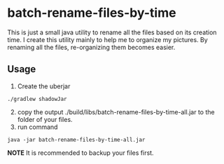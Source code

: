 # batch-rename-files-by-time
This is just a small java utility to rename all the files based on its creation time.
I create this utility mainly to help me to organize my pictures. By renaming all the files, re-organizing them becomes easier.

## Usage
1. Create the uberjar
```shell
./gradlew shadowJar
```

2. copy the output ./build/libs/batch-rename-files-by-time-all.jar to the folder of your files.
3. run command

```shesll
java -jar batch-rename-files-by-time-all.jar
```

**NOTE** It is recommended to backup your files first.
